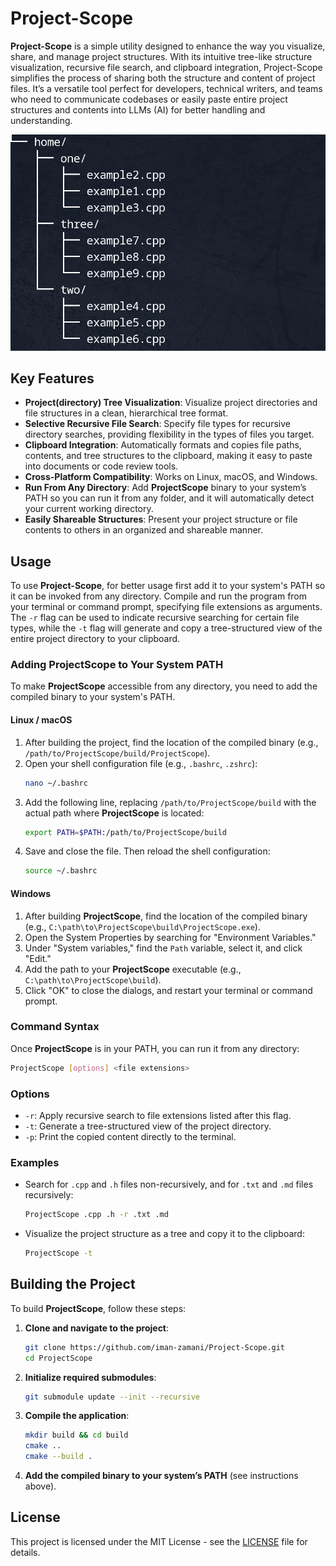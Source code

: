 # Project-Scope

**Project-Scope** is a simple utility designed to enhance the way you visualize, share, and manage project structures. With its intuitive tree-like structure visualization, recursive file search, and clipboard integration, Project-Scope simplifies the process of sharing both the structure and content of project files. It’s a versatile tool perfect for developers, technical writers, and teams who need to communicate codebases or easily paste entire project structures and contents into LLMs (AI) for better handling and understanding.

![app screenshot](Screenshot.png)

## Key Features
- **Project(directory) Tree Visualization**: Visualize project directories and file structures in a clean, hierarchical tree format.
- **Selective Recursive File Search**: Specify file types for recursive directory searches, providing flexibility in the types of files you target.
- **Clipboard Integration**: Automatically formats and copies file paths, contents, and tree structures to the clipboard, making it easy to paste into documents or code review tools.
- **Cross-Platform Compatibility**: Works on Linux, macOS, and Windows.
- **Run From Any Directory**: Add **ProjectScope** binary to your system’s PATH so you can run it from any folder, and it will automatically detect your current working directory.
- **Easily Shareable Structures**: Present your project structure or file contents to others in an organized and shareable manner.

## Usage
To use **Project-Scope**, for better usage first add it to your system's PATH so it can be invoked from any directory. Compile and run the program from your terminal or command prompt, specifying file extensions as arguments. The `-r` flag can be used to indicate recursive searching for certain file types, while the `-t` flag will generate and copy a tree-structured view of the entire project directory to your clipboard.

### Adding ProjectScope to Your System PATH
To make **ProjectScope** accessible from any directory, you need to add the compiled binary to your system's PATH.

#### Linux / macOS
1. After building the project, find the location of the compiled binary (e.g., `/path/to/ProjectScope/build/ProjectScope`).
2. Open your shell configuration file (e.g., `.bashrc`, `.zshrc`):
   ```bash
   nano ~/.bashrc
   ```
3. Add the following line, replacing `/path/to/ProjectScope/build` with the actual path where **ProjectScope** is located:
   ```bash
   export PATH=$PATH:/path/to/ProjectScope/build
   ```
4. Save and close the file. Then reload the shell configuration:
   ```bash
   source ~/.bashrc
   ```

#### Windows
1. After building **ProjectScope**, find the location of the compiled binary (e.g., `C:\path\to\ProjectScope\build\ProjectScope.exe`).
2. Open the System Properties by searching for "Environment Variables."
3. Under "System variables," find the `Path` variable, select it, and click "Edit."
4. Add the path to your **ProjectScope** executable (e.g., `C:\path\to\ProjectScope\build`).
5. Click "OK" to close the dialogs, and restart your terminal or command prompt.

### Command Syntax
Once **ProjectScope** is in your PATH, you can run it from any directory:
```bash
ProjectScope [options] <file extensions>
```

### Options
- `-r`: Apply recursive search to file extensions listed after this flag.
- `-t`: Generate a tree-structured view of the project directory.
- `-p`: Print the copied content directly to the terminal.

### Examples
- Search for `.cpp` and `.h` files non-recursively, and for `.txt` and `.md` files recursively:
  ```bash
  ProjectScope .cpp .h -r .txt .md
  ```
- Visualize the project structure as a tree and copy it to the clipboard:
  ```bash
  ProjectScope -t
  ```

## Building the Project
To build **ProjectScope**, follow these steps:

1. **Clone and navigate to the project**:
   ```bash
   git clone https://github.com/iman-zamani/Project-Scope.git
   cd ProjectScope
   ```

2. **Initialize required submodules**:
   ```bash
   git submodule update --init --recursive
   ```

3. **Compile the application**:
   ```bash
   mkdir build && cd build
   cmake ..
   cmake --build .
   ```

4. **Add the compiled binary to your system’s PATH** (see instructions above).

   
## License
This project is licensed under the MIT License - see the [LICENSE](LICENSE) file for details.



